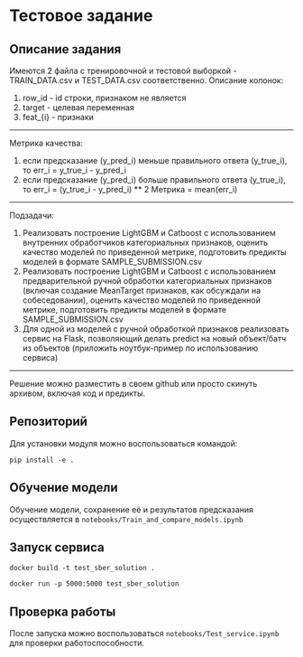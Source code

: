 # Тестовое задание

## Описание задания
Имеются 2 файла с тренировочной и тестовой выборкой - TRAIN_DATA.csv и TEST_DATA.csv соответственно.
Описание колонок:
1) row_id - id строки, признаком не является
2) target - целевая переменная
3) feat_{i} - признаки
---------------------------------------------------------

Метрика качества:
1) если предсказание (y_pred_i) меньше правильного ответа (y_true_i), то err_i = y_true_i - y_pred_i
2) если предсказание (y_pred_i) больше правильного ответа (y_true_i), то err_i = (y_true_i - y_pred_i) ** 2
Метрика = mean(err_i)
---------------------------------------------------------

Подзадачи:
1) Реализовать построение LightGBM и Catboost c использованием внутренних обработчиков категориальных признаков,
оценить качество моделей по приведенной метрике, подготовить предикты моделей в формате SAMPLE_SUBMISSION.csv
2) Реализовать построение LightGBM и Catboost c использованием предварительной ручной обработки категориальных признаков
(включая создание MeanTarget признаков, как обсуждали на собеседовании), оценить качество моделей по приведенной метрике,
подготовить предикты моделей в формате SAMPLE_SUBMISSION.csv
3) Для одной из моделей с ручной обработкой признаков реализовать сервис на Flask, позволяющий делать predict на новый
объект/батч из объектов (приложить ноутбук-пример по использованию сервиса)

---------------------------------------------------------

Решение можно разместить в своем github или просто скинуть архивом, включая код и предикты.

## Репозиторий

Для установки модуля можно воспользоваться командой:

`pip install -e .`

## Обучение модели

Обучение модели, сохранение её и результатов предсказания осуществляется в `notebooks/Train_and_compare_models.ipynb`

## Запуск сервиса

`docker build -t test_sber_solution .`

`docker run -p 5000:5000 test_sber_solution`


## Проверка работы

После запуска можно воспользоваться `notebooks/Test_service.ipynb` для проверки работоспособности.
